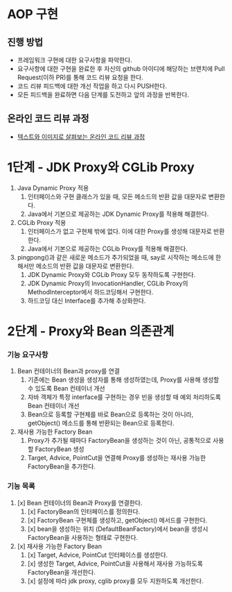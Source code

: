 # AOP 구현
## 진행 방법
* 프레임워크 구현에 대한 요구사항을 파악한다.
* 요구사항에 대한 구현을 완료한 후 자신의 github 아이디에 해당하는 브랜치에 Pull Request(이하 PR)를 통해 코드 리뷰 요청을 한다.
* 코드 리뷰 피드백에 대한 개선 작업을 하고 다시 PUSH한다.
* 모든 피드백을 완료하면 다음 단계를 도전하고 앞의 과정을 반복한다.

## 온라인 코드 리뷰 과정
* [텍스트와 이미지로 살펴보는 온라인 코드 리뷰 과정](https://github.com/next-step/nextstep-docs/tree/master/codereview)

# 1단계 - JDK Proxy와 CGLib Proxy
1. Java Dynamic Proxy 적용 
   1. 인터페이스와 구현 클래스가 있을 때, 모든 메소드의 반환 값을 대문자로 변환한다.
   2. Java에서 기본으로 제공하는 JDK Dynamic Proxy를 적용해 해결한다.
2. CGLib Proxy 적용
   1. 인터페이스가 없고 구현체 밖에 없다. 이에 대한 Proxy를 생성해 대문자로 반환한다.
   2. Java에서 기본으로 제공하는 CGLib Proxy를 적용해 해결한다.
3. pingpong()과 같은 새로운 메소드가 추가되었을 때, say로 시작하는 메소드에 한해서만 메소드의 반환 값을 대문자로 변환한다. 
   1. JDK Dynamic Proxy와 CGLib Proxy 모두 동작하도록 구현한다. 
   2. JDK Dynamic Proxy의 InvocationHandler, CGLib Proxy의 MethodInterceptor에서 하드코딩해서 구현한다.
   3. 하드코딩 대신 Interface를 추가해 추상화한다.
   
# 2단계 - Proxy와 Bean 의존관계

### 기능 요구사항
1. Bean 컨테이너의 Bean과 proxy를 연결
    1. 기존에는 Bean 생성을 생성자를 통해 생성하였는데, Proxy를 사용해 생성할 수 있도록 Bean 컨테이너 개선
    2. 자바 객체가 특정 interface를 구현하는 경우 빈을 생성할 때 예외 처리하도록 Bean 컨테이너 개선
    3. Bean으로 등록할 구현체를 바로 Bean으로 등록하는 것이 아니라, getObject() 메소드를 통해 반환되는 Bean으로 등록한다.
2. 재사용 가능한 Factory Bean
    1. Proxy가 추가될 때마다 FactoryBean을 생성하는 것이 아닌, 공통적으로 사용할 FactoryBean 생성
    2. Target, Advice, PointCut을 연결해 Proxy를 생성하는 재사용 가능한 FactoryBean을 추가한다.
    
### 기능 목록
1. [x] Bean 컨테이너의 Bean과 Proxy를 연결한다.
    1. [x] FactoryBean의 인터페이스를 정의한다.
    2. [x] FactoryBean 구현체를 생성하고, getObject() 메서드를 구현한다.
    3. [x] bean을 생성하는 위치 (DefaultBeanFactory)에서 bean을 생성시 FactoryBean을 사용하는 형태로 구현한다.
2. [x] 재사용 가능한 Factory Bean
    1. [x] Target, Advice, PointCut 인터페이스를 생성한다.
    2. [x] 생성한 Target, Advice, PointCut을 사용해서 재사용 가능하도록 FactoryBean을 개선한다.
    3. [x] 설정에 따라 jdk proxy, cglib proxy를 모두 지원하도록 개선한다.